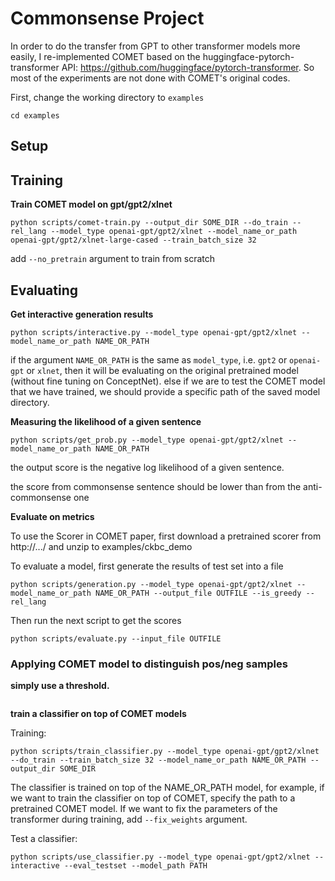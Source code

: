 # Commonsense Project

In order to do the transfer from GPT to other transformer models more easily, I re-implemented COMET based on the huggingface-pytorch-transformer API: https://github.com/huggingface/pytorch-transformer. So most of the experiments are not done with COMET's original codes.

First, change the working directory to `examples`

```
cd examples
```

## Setup

## Training

**Train COMET model on gpt/gpt2/xlnet**

```
python scripts/comet-train.py --output_dir SOME_DIR --do_train --rel_lang --model_type openai-gpt/gpt2/xlnet --model_name_or_path openai-gpt/gpt2/xlnet-large-cased --train_batch_size 32
```
add `--no_pretrain` argument to train from scratch

## Evaluating

**Get interactive generation results**

```
python scripts/interactive.py --model_type openai-gpt/gpt2/xlnet --model_name_or_path NAME_OR_PATH 
```

if the argument `NAME_OR_PATH` is the same as `model_type`, i.e. `gpt2` or `openai-gpt` or `xlnet`, then it will be evaluating on the original pretrained model (without fine tuning on ConceptNet). else if we are to test the COMET model that we have trained, we should provide a specific path of the saved model directory.

**Measuring the likelihood of a given sentence**

```
python scripts/get_prob.py --model_type openai-gpt/gpt2/xlnet --model_name_or_path NAME_OR_PATH 
```

the output score is the negative log likelihood of a given sentence.

the score from commonsense sentence should be lower than from the anti-commonsense one

**Evaluate on metrics**

To use the Scorer in COMET paper, first download a pretrained scorer from http://.../ and unzip to examples/ckbc_demo

To evaluate a model, first generate the results of test set into a file

```
python scripts/generation.py --model_type openai-gpt/gpt2/xlnet --model_name_or_path NAME_OR_PATH --output_file OUTFILE --is_greedy --rel_lang
```

Then run the next script to get the scores

```
python scripts/evaluate.py --input_file OUTFILE
```

### Applying COMET model to distinguish pos/neg samples

**simply use a threshold.**

```

```

**train a classifier on top of COMET models**

Training:
```
python scripts/train_classifier.py --model_type openai-gpt/gpt2/xlnet --do_train --train_batch_size 32 --model_name_or_path NAME_OR_PATH --output_dir SOME_DIR
```
The classifier is trained on top of the NAME_OR_PATH model, for example, if we want to train the classifier on top of COMET, specify the path to a pretrained COMET model. If we want to fix the parameters of the transformer during training, add `--fix_weights` argument.

Test a classifier:
```
python scripts/use_classifier.py --model_type openai-gpt/gpt2/xlnet --interactive --eval_testset --model_path PATH
```









